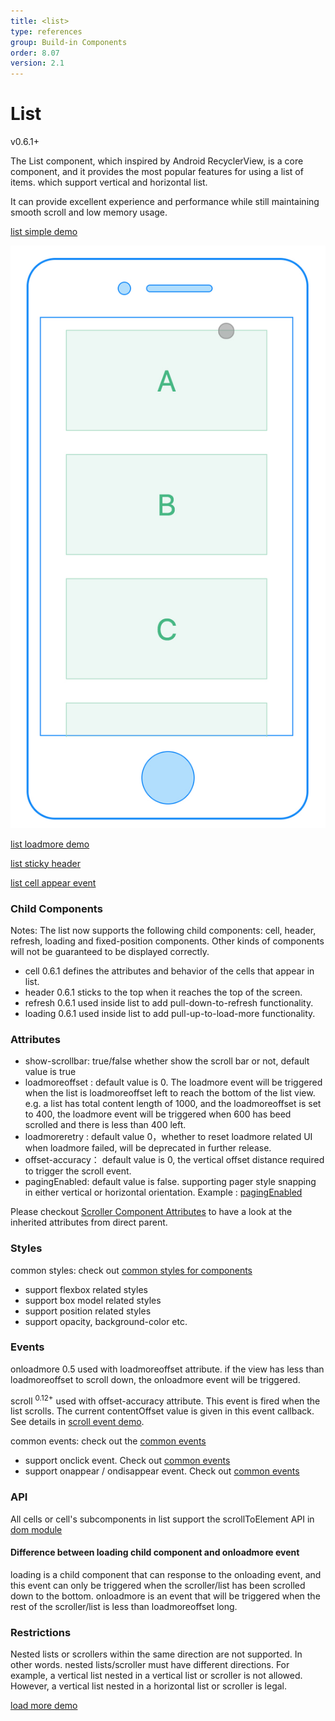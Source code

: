 ```yaml
---
title: <list>
type: references
group: Build-in Components
order: 8.07
version: 2.1
---
```


# List

<span class="weex-version">v0.6.1+</span>

The List component, which inspired by Android RecyclerView, is a core component, and it provides the most popular features for using a list of items. which support vertical and horizontal list.

It can provide excellent experience and performance while still maintaining smooth scroll and low memory usage.

[list simple demo](http://dotwe.org/vue/edd19cdf2f03fbe857b76fadd65a08c3)

![mobile_preview](../images/list_demo.jpg)

[list loadmore demo](http://dotwe.org/vue/2170622cc99895e5ad6af89d06355b84)

[list sticky header](http://dotwe.org/vue/2ecfe0a1c7b820c9d9c9965e1a8cde19)

[list cell appear event](http://dotwe.org/vue/ce0e953112b132e5897725b3149f3924)


### Child Components

Notes: The list now supports the following child components: cell, header, refresh, loading and fixed-position components. Other kinds of components will not be guaranteed to be displayed correctly.

* cell 0.6.1 defines the attributes and behavior of the cells that appear in list.
* header 0.6.1 sticks to the top when it reaches the top of the screen.
* refresh 0.6.1 used inside list to add pull-down-to-refresh functionality.
* loading 0.6.1 used inside list to add pull-up-to-load-more functionality.


### Attributes

* show-scrollbar: true/false whether show the scroll bar or not, default value is true
* loadmoreoffset : <number> default value is 0. The loadmore event will be triggered when the list is loadmoreoffset left to reach the bottom of the list view. e.g. a list has total content length of 1000, and the loadmoreoffset is set to 400, the loadmore event will be triggered when 600 has beed scrolled and there is less than 400 left.
* loadmoreretry : <number> default value 0，whether to reset loadmore related UI when loadmore failed, will be deprecated in further release.
* offset-accuracy：<number> default value is 0, the vertical offset distance required to trigger the scroll event.
* pagingEnabled: <boolean> default value is false. supporting pager style snapping in either vertical or horizontal orientation. Example : [pagingEnabled](http://dotwe.org/vue/1323c218072f17f10e14a5c336dac3c4)


Please checkout [Scroller Component Attributes](./scroller.html) to have a look at the inherited attributes from direct parent.

### Styles


common styles: check out [common styles for components](/wiki/common-styles.html)

* support flexbox related styles
* support box model related styles
* support position related styles
* support opacity, background-color etc.

### Events

onloadmore  0.5 used with loadmoreoffset attribute. if the view has less than loadmoreoffset to scroll down, the onloadmore event will be triggered.

scroll  <sup class="wx-v">0.12+</sup> used with offset-accuracy attribute. This event is fired when the list scrolls. The current contentOffset value is given in this event callback. See details in [scroll event demo](http://dotwe.org/vue/9ef0e52bacaa20182a693f2187d851aa).

common events: check out the [common events](/wiki/common-events.html)

* support onclick event. Check out [common events](/wiki/common-events.html)
* support onappear / ondisappear event. Check out [common events](/wiki/common-events.html)


### API

All cells or cell's subcomponents in list support the scrollToElement API in [dom module](../modules/dom.html)

#### Difference between loading child component and onloadmore event

loading is a child component that can response to the onloading  event, and this event can only be triggered when the  scroller/list has been scrolled down to the bottom.
onloadmore is an event that will be triggered when the rest of the scroller/list is less than loadmoreoffset long.

### Restrictions

Nested lists or scrollers within the same direction are not supported. In other words. nested lists/scroller must have different directions.
For example, a vertical list nested in a vertical list or scroller is not allowed. However, a vertical list nested in a horizontal list or scroller is legal.


[load more demo](http://dotwe.org/vue/d31c85e7cd2dc54fa098e920a5376c38)
